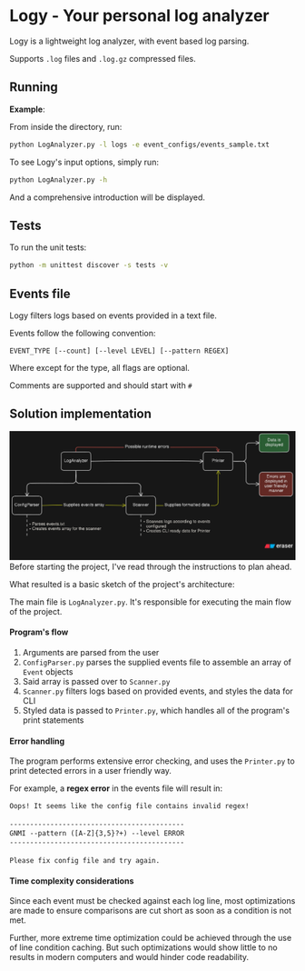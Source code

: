 # Logy - Your personal log analyzer

Logy is a lightweight log analyzer, with event based log parsing.

Supports `.log` files and `.log.gz` compressed files.

## Running

**Example**:

From inside the directory, run:

```sh
python LogAnalyzer.py -l logs -e event_configs/events_sample.txt
```

To see Logy's input options, simply run:

```sh
python LogAnalyzer.py -h
```

And a comprehensive introduction will be displayed.

## Tests

To run the unit tests:

```sh
python -m unittest discover -s tests -v
```

## Events file

Logy filters logs based on events provided in a text file.

Events follow the following convention:

```
EVENT_TYPE [--count] [--level LEVEL] [--pattern REGEX]
```

Where except for the type, all flags are optional.

Comments are supported and should start with `#`

## Solution implementation

![Project Diagram](proj_diagram.png)
Before starting the project, I've read through the instructions to plan ahead.

What resulted is a basic sketch of the project's architecture:

The main file is `LogAnalyzer.py`. It's responsible for executing the main flow of the project.

#### Program's flow

1. Arguments are parsed from the user
2. `ConfigParser.py` parses the supplied events file to assemble an array of `Event` objects
3. Said array is passed over to `Scanner.py`
4. `Scanner.py` filters logs based on provided events, and styles the data for CLI
5. Styled data is passed to `Printer.py`, which handles all of the program's print statements

#### Error handling

The program performs extensive error checking, and uses the `Printer.py` to print detected errors in a user friendly way.

For example, a **regex error** in the events file will result in:

```
Oops! It seems like the config file contains invalid regex!

-------------------------------------------
GNMI --pattern ([A-Z]{3,5}?+) --level ERROR
-------------------------------------------

Please fix config file and try again.
```

#### Time complexity considerations
Since each event must be checked against each log line, most optimizations are made to ensure comparisons are cut short as soon as a condition is not met.

Further, more extreme time optimization could be achieved  through the use of line condition caching. But such optimizations would show little to no results in modern computers and would hinder code readability. 
